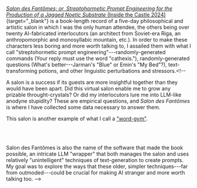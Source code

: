 [*Salon des Fantômes; or, Streptohormetic Prompt Engineering for the Production of a Jagged Noetic Substrate* (Inside the Castle 2024)](https://asterismbooks.com/product/salon-des-fantomes){target="_blank"} is a book-length record of a five-day philosophical and artistic salon in which I was the only human attendee, the others being over twenty AI-fabricated interlocutors (an architect from Soviet-era Riga, an anthropomorphic and monosyllabic mountain, etc.). In order to make these characters less boring and more worth talking to, I assailed them with what I call "streptohormetic prompt engineering"---randomly-generated commands (Your reply must use the word "cathexis."), randomly-generated questions (What's better---Jarman's "Blue" or Emin's "My Bed"?), text-transforming potions, and other linguistic perturbations and stressors.<!--  

A salon is a success if its guests are more insightful together than they would have been apart. Did this virtual salon enable me to grow any prizable throught-crystals? Or did my interlocutors lure me into LLM-like anodyne stupidity? These are empirical questions, and *Salon des Fantômes* is where I have collected some data necessary to answer them.

This salon is another example of what I call a ["word-gym"](progym.html).

<br>
<br>

Salon des Fantômes is also the name of the software that made the book possible, an intricate LLM "wrapper" that both manages the salon and uses relatively "unintelligent" techniques of text-generation to create prompts.  My goal was to explore the ways that these older, simpler techniques---far from outmoded---could be crucial for making AI stranger and more worth talking too. -->

<!-- Code available [here](https://github.com/kbooten/salon_des_fantomes/tree/main){target="_blank"}. -->
